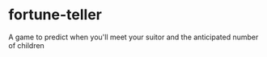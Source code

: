 # fortune-teller
A game to predict when you'll meet your suitor and the anticipated number of children
